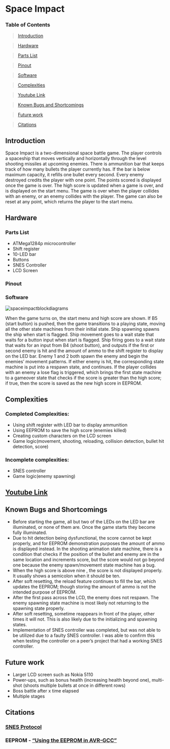# Space Impact

### Table of Contents

> [Introduction](#introduction)

> [Hardware](#hardware)

> [Parts List](#parts-list)

> [Pinout](#pinout)

> [Software](#software)

> [Complexities](#complexities)

> [Youtube Link](#youtube-link)

> [Known Bugs and Shortcomings](#known-bugs-and-shortcomings)

> [Future work](#future-work)

> [Citations](#citations)

## Introduction
Space Impact is a two-dimensional space battle game. The player controls a spaceship that moves vertically and horizontally through the level shooting missiles at upcoming enemies. There is ammunition bar that keeps track of how many bullets the player currently has. If the bar is below maximum capacity, it refills one bullet every second. Every enemy destroyed credits the player with one point. The points scored is displayed once the game is over. The high score is updated when a game is over, and is displayed on the start menu. The game is over when the player collides with an enemy, or an enemy collides with the player. The game can also be reset at any point, which returns the player to the start menu.


## Hardware
### Parts List
- ATMega1284p microcontroller
- Shift register
- 10-LED bar
- Buttons
- SNES Controller
- LCD Screen


### Pinout
### Software
![spaceimpactblockdiagrams](https://user-images.githubusercontent.com/42078356/47338757-f79eb780-d64d-11e8-82fd-68a54a01dbcb.png)

When the game turns on, the start menu and high score are shown. If B5 (start button) is pushed, then the game transitions to a playing state, moving all the other state machines from their initial state. Ship spawning spawns the ship when start is flagged. Ship movement goes to a wait state that waits for a button input when start is flagged. Ship firing goes to a wait state that waits for an input from B4 (shoot button), and outputs if the first or second enemy is hit and the amount of ammo to the shift register to display on the LED bar. Enemy 1 and 2 both spawn the enemy and begin the enemies’ movement patterns. If either enemy is hit, the corresponding state machine is put into a respawn state, and continues. If the player collides with an enemy a lose flag is triggered, which brings the first state machine to a gameover state that checks if the score is greater than the high score; if true, then the score is saved as the new high score in EEPROM.

## Complexities
### Completed Complexities:
- Using shift register with LED bar to display ammunition
- Using EEPROM to save the high score (enemies killed)
- Creating custom characters on the LCD screen
- Game logic(movement, shooting, reloading, collision detection, bullet hit detection, score)

### Incomplete complexities:
- SNES controller
- Game logic(enemy spawning)

## [Youtube Link](https://youtu.be/Rr9_ZhVtqmo)

## Known Bugs and Shortcomings
- Before starting the game, all but two of the LEDs on the LED bar are illuminated, or none of them are. Once the game starts they become fully illuminated.
- Due to hit detection being dysfunctional, the score cannot be kept properly, and for EEPROM demonstration purposes the amount of ammo is displayed instead. In the shooting animation state machine, there is a condition that checks if the position of the bullet and enemy are in the same location and increments score, but the score would not go beyond one because the enemy spawn/movement state machine has a bug.
- When the high score is above nine , the score is not displayed properly. It usually shows a semicolon when it should be ten.
- After soft resetting, the reload feature continues to fill the bar, which updates the EEPROM; though storing the amount of ammo is not the intended purpose of EEPROM.
- After the first pass across the LCD, the enemy does not respawn. The enemy spawning state machine is most likely not returning to the spawning state properly.
- After soft resetting, sometime reappears in front of the player, other times it will not. This is also likely due to the initializing and spawning states.
- Implementation of SNES controller was completed, but was not able to be utilized due to a faulty SNES controller. I was able to confirm this when testing the controller on a peer’s project that had a working SNES controller.

## Future work
- Larger LCD screen such as Nokia 5110
- Power-ups, such as bonus health (increasing health beyond one), multi-shot (shoots multiple bullets at once in different rows)
- Boss battle after x time elapsed
- Multiple stages

## Citations

### [SNES Protocol](http://uzebox.org/files/NES-controller-Hydra-Ch6All-v1.0.pdf)

### EEPROM - [“Using the EEPROM in AVR-GCC”](http://www.fourwalledcubicle.com/AVRArticles.php)

